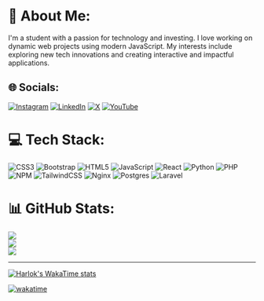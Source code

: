 # 💫 About Me:
I'm a student with a passion for technology and investing. I love working on dynamic web projects using modern JavaScript. My interests include exploring new tech innovations and creating interactive and impactful applications.


## 🌐 Socials:
[![Instagram](https://img.shields.io/badge/Instagram-%23E4405F.svg?logo=Instagram&logoColor=white)](https://instagram.com/sarfarazstark) [![LinkedIn](https://img.shields.io/badge/LinkedIn-%230077B5.svg?logo=linkedin&logoColor=white)](https://linkedin.com/in/sarfarazstark) [![X](https://img.shields.io/badge/X-black.svg?logo=X&logoColor=white)](https://x.com/sarfaraz_stark) [![YouTube](https://img.shields.io/badge/YouTube-%23FF0000.svg?logo=YouTube&logoColor=white)](https://youtube.com/@sarfarazstark) 

# 💻 Tech Stack:
![CSS3](https://img.shields.io/badge/css3-%231572B6.svg?style=for-the-badge&logo=css3&logoColor=white) ![Bootstrap](https://img.shields.io/badge/bootstrap-%238511FA.svg?style=for-the-badge&logo=bootstrap&logoColor=white) ![HTML5](https://img.shields.io/badge/html5-%23E34F26.svg?style=for-the-badge&logo=html5&logoColor=white) ![JavaScript](https://img.shields.io/badge/javascript-%23323330.svg?style=for-the-badge&logo=javascript&logoColor=%23F7DF1E) ![React](https://img.shields.io/badge/react-%2320232a.svg?style=for-the-badge&logo=react&logoColor=%2361DAFB) ![Python](https://img.shields.io/badge/python-3670A0?style=for-the-badge&logo=python&logoColor=ffdd54) ![PHP](https://img.shields.io/badge/php-%23777BB4.svg?style=for-the-badge&logo=php&logoColor=white) ![NPM](https://img.shields.io/badge/NPM-%23CB3837.svg?style=for-the-badge&logo=npm&logoColor=white) ![TailwindCSS](https://img.shields.io/badge/tailwindcss-%2338B2AC.svg?style=for-the-badge&logo=tailwind-css&logoColor=white) ![Nginx](https://img.shields.io/badge/nginx-%23009639.svg?style=for-the-badge&logo=nginx&logoColor=white) ![Postgres](https://img.shields.io/badge/postgres-%23316192.svg?style=for-the-badge&logo=postgresql&logoColor=white) ![Laravel](https://img.shields.io/badge/laravel-%23FF2D20.svg?style=for-the-badge&logo=laravel&logoColor=white)
# 📊 GitHub Stats:
![](https://github-readme-stats.vercel.app/api?username=sarfarazstark&theme=one_dark_pro&hide_border=true&include_all_commits=true&count_private=true)<br/>
![](https://nirzak-streak-stats.vercel.app/?user=sarfarazstark&theme=one_dark_pro&hide_border=true)<br/>
![](https://github-readme-stats.vercel.app/api/top-langs/?username=sarfarazstark&theme=one_dark_pro&hide_border=true&include_all_commits=true&count_private=true&layout=compact)

---

[![Harlok's WakaTime stats](https://github-readme-stats.vercel.app/api/wakatime?username=sarfarazstark&theme=one_dark_pro&hide_border=true&include_all_commits=true&count_private=true&layout=compact)](https://github-readme-stats.vercel.app/api/wakatime?username=sarfarazstark&theme=one_dark_pro&hide_border=true&include_all_commits=true&count_private=true&layout=compact)

[![wakatime](https://wakatime.com/badge/user/ddf0c83c-09c7-4b46-8287-2bb40961bac6.svg)](https://wakatime.com/@ddf0c83c-09c7-4b46-8287-2bb40961bac6)
